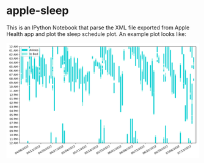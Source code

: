 # apple-sleep
This is an IPython Notebook that parse the XML file exported from Apple Health app and plot the sleep schedule plot. An example plot looks like:

![Sleep Schedule](https://github.com/c0rychu/apple-sleep/blob/master/sleep_plot@2x.png?raw=true)
